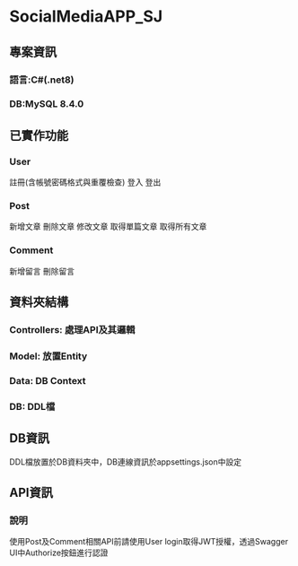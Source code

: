 # SocialMediaAPP_SJ
## 專案資訊
### 語言:C#(.net8)
### DB:MySQL 8.4.0

## 已實作功能
### User
註冊(含帳號密碼格式與重覆檢查)
登入
登出

### Post
新增文章
刪除文章
修改文章
取得單篇文章
取得所有文章

### Comment
新增留言
刪除留言

## 資料夾結構
### Controllers: 處理API及其邏輯
### Model: 放置Entity
### Data: DB Context
### DB: DDL檔

## DB資訊
DDL檔放置於DB資料夾中，DB連線資訊於appsettings.json中設定

## API資訊
### 說明
使用Post及Comment相關API前請使用User login取得JWT授權，透過Swagger UI中Authorize按鈕進行認證
